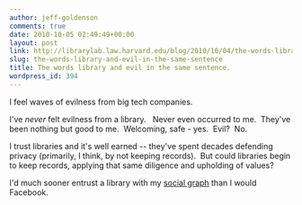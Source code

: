 ```yaml
---
author: jeff-goldenson
comments: true
date: 2010-10-05 02:49:49+00:00
layout: post
link: http://librarylab.law.harvard.edu/blog/2010/10/04/the-words-library-and-evil-in-the-same-sentence/
slug: the-words-library-and-evil-in-the-same-sentence
title: The words library and evil in the same sentence.
wordpress_id: 394
---
```


I feel waves of evilness from big tech companies.

I've _never_ felt evilness from a library.   Never even occurred to me.  They've been nothing but good to me.  Welcoming, safe - yes.  Evil?  No.

I trust libraries and it's well earned -- they've spent decades defending privacy (primarily, I think, by not keeping records).  But could libraries begin to keep records, applying that same diligence and upholding of values?

I'd much sooner entrust a library with my [social graph](http://en.wikipedia.org/wiki/Social_graph) than I would Facebook.
